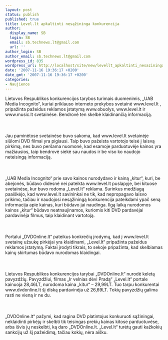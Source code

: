 ```yaml
---
layout: post
status: publish
published: true
title: Level.lt apkaltinti nesąžininga konkurencija
author:
  display_name: SB
  login: SB
  email: sb.technews.lt@gmail.com
  url: ''
author_login: SB
author_email: sb.technews.lt@gmail.com
wordpress_id: 835
wordpress_url: http://localhost/site/new/levellt_apkaltinti_nesazininga_konkurencija/
date: '2007-11-16 19:36:17 +0200'
date_gmt: '2007-11-16 19:36:17 +0200'
categories:
- Naujienos
---
```

<p>Lietuvos Respublikos konkurencijos tarybos turimais duomenimis, „UAB Media Incognito“, kuriai priklauso interneto prekybos svetainė www.level.lt , pripažinta pažeidus reklamos įstatymą www.obuolys, www.level.lt ir www.music.lt svetainėse. Bendrovė ten skelbė klaidinančią informaciją.<br />
<br><br />
<br>Jau paminėtose svetainėse buvo sakoma, kad www.level.lt svetainėje siūlomi DVD filmai yra pigiausi. Taip buvo pažeista vartotojo teisė į laisvą pirkimą, nes buvo peršama nuomonė, kad esamoje parduotuvėje kainos yra mažiausios, taip bendrovė siekė sau naudos ir be viso ko naudojo neteisingą informaciją.<br />
<br><br />
<br>„UAB Media Incognito“ prie savo kainos nurodydavo ir kainą „kitur“, kuri, be abejonės, būdavo didesnė nei pateikta www.level.lt puslapyje, bei kituose svetainėse, kur buvo rodoma „Level.lt“ reklama. Surinkus medžiagą paaiškėjo, kad www.level.lt savininkai ne tik, kad nepropagavo laisvo prikimo, tačiau ir naudojosi nesąžiningą konkurencija pateikdami ypač seną informacija apie kainas, kuri būdavo jai naudinga. Ilgą laiką nurodomos kainos „kitur“ būdavo neatnaujinamos, kuriomis kiti DVD pardavėjai pardavinėja filmus, taip klaidinant vartotoją.<br />
<br><br />
<br>Portalui „DVDOnline.lt“ pateikus konkrečių įrodymų, kad į www.level.lt svetainę užsukę pirkėjai yra klaidinami, „Level.lt“ pripažinta pažeidus reklamos įstatymą. Faktai įrodyti tikrais, to sekoje pripažinta, kad skelbiamas kainų skirtumas būdavo nurodomas klaidingai.<br />
<br><br />
<br>Lietuvos Respublikos konkurencijos tarybai „DVDOnline.lt“ nurodė keletą pavyzdžių. Pavyzdžiui, filmas „Ir velnias dėvi Pradą“ „Level.lt“ portale kainuoja 28,46LT, nurodoma kaina „kitur“ – 29,99LT. Tuo tarpu konkurentai www.dvdonline.lt šį diską pardavinėja už 26,69LT. Tokių pavyzdžių galima rasti ne vieną ir ne du.<br />
<br><br />
<br>„DVDOnline.lt“ pažymi, kad ragina DVD platintojus konkuruoti sąžiningai, neklaidinti pirkėjų ir skelbti tik teisingas prekių kainas kitose parduotuvėse, arba išvis jų neskelbti, ką daro „DVDOnline.lt. „Level.lt“ turėtų gauti kažkokių sankcijų už šį pažeidimą, tačiau kokių, nėra aišku.</p>
